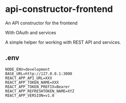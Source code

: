 # api-constructor-frontend

An API constructor for the frontend

With OAuth and services

A simple helper for working with REST API and services.

## .env

```
NODE_ENV=development
BASE_URL=http://127.0.0.1:3000
REACT_APP_API_URL=XXX
REACT_APP_TOKEN_NAME=XXX
REACT_APP_TOKEN_PREFIX=Bearer
REACT_APP_REFRESHTOKEN_NAME=XYZ
REACT_APP_VERSION=v1.0
```
